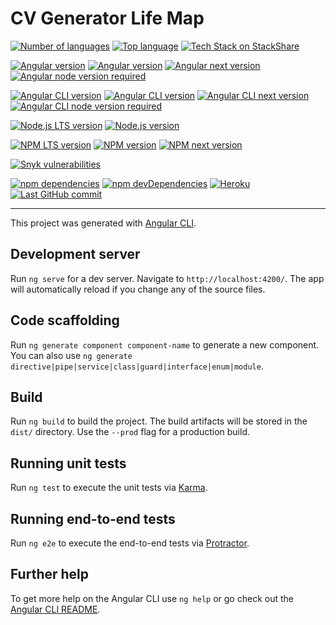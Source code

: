 # CV Generator Life Map

[![Number of languages](https://img.shields.io/github/languages/count/Yrkki/cv-generator-life-map.svg)](https://github.com/Yrkki/cv-generator-life-map "Number of languages")
[![Top language](https://img.shields.io/github/languages/top/Yrkki/cv-generator-life-map.svg)](https://github.com/Yrkki/cv-generator-life-map "Top language")
[![Tech Stack on StackShare](http://img.shields.io/badge/tech-stack-0690fa.svg)](https://stackshare.io/Yrkki/cv-generator "Tech Stack on StackShare")

[![Angular version](https://img.shields.io/github/package-json/dependency-version/yrkki/cv-generator-life-map/@angular/core)](https://github.com/Yrkki/cv-generator-life-map/blob/master/package.json "Angular version")
[![Angular version](https://img.shields.io/npm/v/@angular/core.svg?label=)](https://www.npmjs.com/package/@angular/core "Angular version")
[![Angular next version](https://img.shields.io/npm/v/@angular/core/next.svg?label=next)](https://www.npmjs.com/package/@angular/core/v/next "Angular next version")
[![Angular node version required](https://img.shields.io/node/v/@angular/core)](https://www.npmjs.com/package/@angular/core "Angular node version required")

[![Angular CLI version](https://img.shields.io/github/package-json/dependency-version/yrkki/cv-generator-life-map/dev/@angular/cli)](https://github.com/Yrkki/cv-generator-life-map/blob/master/package.json "Angular CLI version")
[![Angular CLI version](https://img.shields.io/npm/v/@angular/cli.svg?label=)](https://www.npmjs.com/package/@angular/cli "Angular CLI version")
[![Angular CLI next version](https://img.shields.io/npm/v/@angular/cli/next.svg?label=next)](https://www.npmjs.com/package/@angular/cli/v/next "Angular CLI next version")
[![Angular CLI node version required](https://img.shields.io/node/v/@angular/cli)](https://www.npmjs.com/package/@angular/cli "Angular CLI node version required")

[![Node.js LTS version](https://img.shields.io/npm/v/node/lts.svg?label=node@lts)](https://www.npmjs.com/package/node/v/lts "Node.js LTS version")
[![Node.js version](https://img.shields.io/npm/v/node.svg?label=node)](https://www.npmjs.com/package/node "Node.js version")

[![NPM LTS version](https://img.shields.io/npm/v/npm/lts.svg)](https://www.npmjs.com/package/npm/v/lts "NPM LTS version")
[![NPM version](https://img.shields.io/npm/v/npm.svg)](https://www.npmjs.com/package/npm "NPM version")
[![NPM next version](https://img.shields.io/npm/v/npm/next.svg)](https://www.npmjs.com/package/npm/v/next "NPM next version")

<!---
[![Travis build status](https://travis-ci.org/Yrkki/cv-generator-life-map.svg?branch=master)](https://travis-ci.org/Yrkki/cv-generator-life-map "Travis build status")
[![AppVeyor build status](https://ci.appveyor.com/api/projects/status/onuv8u18s7w6ykh3?svg=true)](https://ci.appveyor.com/project/Yrkki/cv-generator-life-map "AppVeyor build status")
[![Test status](https://img.shields.io/appveyor/tests/Yrkki/cv-generator-life-map.svg)](https://ci.appveyor.com/project/Yrkki/cv-generator-life-map/build/tests "Test status")
[![Code coverage status](https://codecov.io/gh/Yrkki/cv-generator-life-map/branch/master/graph/badge.svg)](https://codecov.io/gh/Yrkki/cv-generator-life-map "Code coverage status")
[![Coverage Status](https://coveralls.io/repos/github/Yrkki/cv-generator-life-map/badge.svg?branch=master)](https://coveralls.io/github/Yrkki/cv-generator-life-map?branch=master)
-->
[![Snyk vulnerabilities](https://img.shields.io/snyk/vulnerabilities/github/yrkki/cv-generator-life-map)](https://app.snyk.io/org/yrkki/project/2e2b7916-428c-429d-8c28-af73bfecf45e "Snyk vulnerabilities")

[![npm dependencies](https://david-dm.org/Yrkki/cv-generator-life-map.svg)](https://david-dm.org/Yrkki/cv-generator-life-map "npm dependencies")
[![npm devDependencies](https://david-dm.org/Yrkki/cv-generator-life-map/dev-status.svg)](https://david-dm.org/Yrkki/cv-generator-life-map?type=dev "npm devDependencies")
[![Heroku](https://heroku-badges.herokuapp.com/?app=cv-generator-life-map)](https://dashboard.heroku.com/apps/cv-generator-life-map "Heroku")
[![Last GitHub commit](https://img.shields.io/github/last-commit/Yrkki/cv-generator-life-map.svg)](https://github.com/Yrkki/cv-generator-life-map/commit/master "Last GitHub commit")

***

This project was generated with [Angular CLI](https://github.com/angular/angular-cli).

## Development server

Run `ng serve` for a dev server. Navigate to `http://localhost:4200/`. The app will automatically reload if you change any of the source files.

## Code scaffolding

Run `ng generate component component-name` to generate a new component. You can also use `ng generate directive|pipe|service|class|guard|interface|enum|module`.

## Build

Run `ng build` to build the project. The build artifacts will be stored in the `dist/` directory. Use the `--prod` flag for a production build.

## Running unit tests

Run `ng test` to execute the unit tests via [Karma](https://karma-runner.github.io).

## Running end-to-end tests

Run `ng e2e` to execute the end-to-end tests via [Protractor](http://www.protractortest.org/).

## Further help

To get more help on the Angular CLI use `ng help` or go check out the [Angular CLI README](https://github.com/angular/angular-cli/blob/master/README.md).
